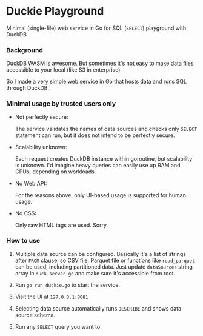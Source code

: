 # Duckie Playground

Minimal (single-file) web service in Go for SQL (`SELECT`) playground with DuckDB 

### Background

DuckDB WASM is awesome. But sometimes it's not easy to make data files accessible to your local (like S3 in enterprise).

So I made a very simple web service in Go that hosts data and runs SQL through DuckDB.

### Minimal usage by trusted users only

* Not perfectly secure:

    The service validates the names of data sources and checks only `SELECT` statement can run, but it does not intend to be perfectly secure. 

* Scalability unknown:

    Each request creates DuckDB instance within goroutine, but scalability is unknown. I'd imagine heavy queries can easily use up RAM and CPUs, depending on workloads.

* No Web API:

    For the reasons above, only UI-based usage is supported for human usage.

* No CSS:

    Only raw HTML tags are used. Sorry.

### How to use

1. Multiple data source can be configured. Basically it's a list of strings after `FROM` clause, so CSV file, Parquet file or functions like `read_parquet` can be used, including partitioned data. Just update `dataSources` string array in `duck-server.go` and make sure it's accessible from root.

2. Run `go run duckie.go` to start the service.

3. Visit the UI at `127.0.0.1:8081`

4. Selecting data source automatically runs `DESCRIBE` and shows data source schema.

5. Run any `SELECT` query you want to.
